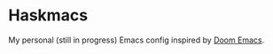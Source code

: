 # Haskmacs 
My personal (still in progress) Emacs config inspired by [Doom Emacs](https://github.com/doomemacs/doomemacs).
